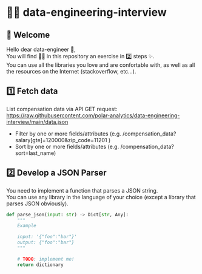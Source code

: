 # 👨‍💻 data-engineering-interview

## 🤗 Welcome

Hello dear data-engineer 👋,  
You will find 🕵️‍♂️ in this repository an exercise in 2️⃣ steps ✨.  
You can use all the libraries you love and are confortable with, as well as all the resources on the Internet (stackoverflow, etc...).

## 1️⃣ Fetch data

List compensation data via API GET request:
https://raw.githubusercontent.com/polar-analytics/data-engineering-interview/main/data.json

- Filter by one or more fields/attributes (e.g. /compensation_data?salary[gte]=120000&zip_code=11201 )
- Sort by one or more fields/attributes (e.g. /compensation_data?sort=last_name)

## 2️⃣ Develop a JSON Parser

You need to implement a function that parses a JSON string.  
You can use any library in the language of your choice (except a library that parses JSON obviously).

```python
def parse_json(input: str) -> Dict[str, Any]:
    """
    Example

    input: '{"foo":"bar"}'
    output: {"foo":"bar"}
    """

    # TODO: implement me!
    return dictionary
```
